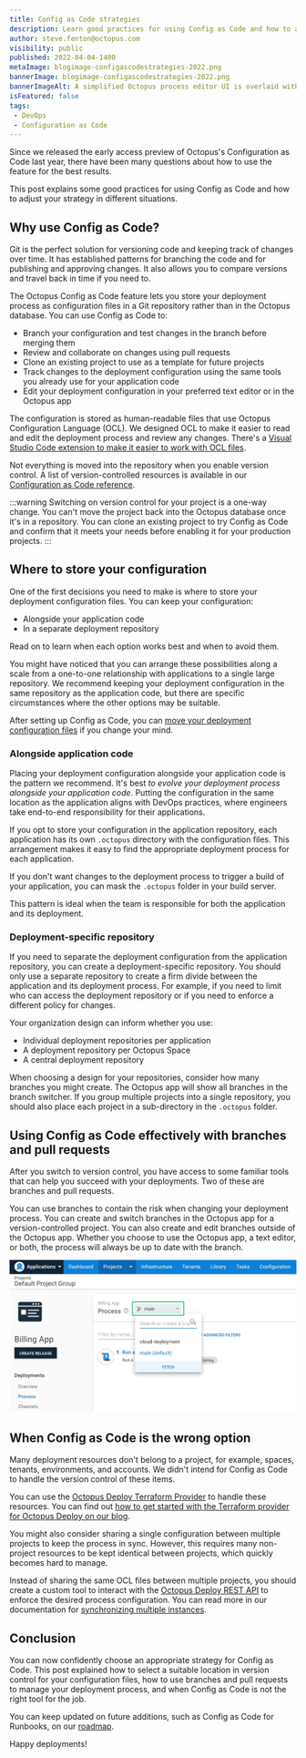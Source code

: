 ```yaml
---
title: Config as Code strategies
description: Learn good practices for using Config as Code and how to adjust your strategy in different situations.
author: steve.fenton@octopus.com
visibility: public
published: 2022-04-04-1400
metaImage: blogimage-configascodestrategies-2022.png
bannerImage: blogimage-configascodestrategies-2022.png
bannerImageAlt: A simplified Octopus process editor UI is overlaid with a Config as Code branch switcher.
isFeatured: false
tags:
 - DevOps
 - Configuration as Code 
---
```


Since we released the early access preview of Octopus's Configuration as Code last year, there have been many questions about how to use the feature for the best results. 

This post explains some good practices for using Config as Code and how to adjust your strategy in different situations.

## Why use Config as Code?

Git is the perfect solution for versioning code and keeping track of changes over time. It has established patterns for branching the code and for publishing and approving changes. It also allows you to compare versions and travel back in time if you need to.

The Octopus Config as Code feature lets you store your deployment process as configuration files in a Git repository rather than in the Octopus database. You can use Config as Code to:

- Branch your configuration and test changes in the branch before merging them
- Review and collaborate on changes using pull requests
- Clone an existing project to use as a template for future projects
- Track changes to the deployment configuration using the same tools you already use for your application code
- Edit your deployment configuration in your preferred text editor or in the Octopus app

The configuration is stored as human-readable files that use Octopus Configuration Language (OCL). We designed OCL to make it easier to read and edit the deployment process and review any changes. There's a [Visual Studio Code extension to make it easier to work with OCL files](https://marketplace.visualstudio.com/items?itemName=octopusdeploy.vscode-octopusdeploy).

Not everything is moved into the repository when you enable version control. A list of version-controlled resources is available in our [Configuration as Code reference](https://octopus.com/docs/projects/version-control/config-as-code-reference).

:::warning
Switching on version control for your project is a one-way change. You can't move the project back into the Octopus database once it's in a repository. You can clone an existing project to try Config as Code and confirm that it meets your needs before enabling it for your production projects.
:::

## Where to store your configuration

One of the first decisions you need to make is where to store your deployment configuration files. You can keep your configuration:

- Alongside your application code
- In a separate deployment repository

Read on to learn when each option works best and when to avoid them. 

You might have noticed that you can arrange these possibilities along a scale from a one-to-one relationship with applications to a single large repository. We recommend keeping your deployment configuration in the same repository as the application code, but there are specific circumstances where the other options may be suitable.

After setting up Config as Code, you can [move your deployment configuration files](https://octopus.com/docs/projects/version-control/moving-version-control) if you change your mind.

### Alongside application code

Placing your deployment configuration alongside your application code is the pattern we recommend. It's best  _to evolve your deployment process alongside your application code_. Putting the configuration in the same location as the application aligns with DevOps practices, where engineers take end-to-end responsibility for their applications.

If you opt to store your configuration in the application repository, each application has its own `.octopus` directory with the configuration files. This arrangement makes it easy to find the appropriate deployment process for each application.

If you don't want changes to the deployment process to trigger a build of your application, you can mask the `.octopus` folder in your build server.

This pattern is ideal when the team is responsible for both the application and its deployment.

### Deployment-specific repository

If you need to separate the deployment configuration from the application repository, you can create a deployment-specific repository. You should only use a separate repository to create a firm divide between the application and its deployment process. For example, if you need to limit who can access the deployment repository or if you need to enforce a different policy for changes.

Your organization design can inform whether you use:

- Individual deployment repositories per application
- A deployment repository per Octopus Space
- A central deployment repository

When choosing a design for your repositories, consider how many branches you might create. The Octopus app will show all branches in the branch switcher. If you group multiple projects into a single repository, you should also place each project in a sub-directory in the `.octopus` folder.

## Using Config as Code effectively with branches and pull requests

After you switch to version control, you have access to some familiar tools that can help you succeed with your deployments. Two of these are branches and pull requests.

You can use branches to contain the risk when changing your deployment process. You can create and switch branches in the Octopus app for a version-controlled project. You can also create and edit branches outside of the Octopus app. Whether you choose to use the Octopus app, a text editor, or both, the process will always be up to date with the branch.

![The branch switcher in Octopus Deploy](branch-switcher.jpg)

## When Config as Code is the wrong option

Many deployment resources don't belong to a project, for example, spaces, tenants, environments, and accounts. We didn't intend for Config as Code to handle the version control of these items.

You can use the [Octopus Deploy Terraform Provider](https://registry.terraform.io/providers/OctopusDeployLabs/octopusdeploy/latest/docs) to handle these resources. You can find out [how to get started with the Terraform provider for Octopus Deploy on our blog](https://octopus.com/blog/octopusdeploy-terraform-provider).

You might also consider sharing a single configuration between multiple projects to keep the process in sync. However, this requires many non-project resources to be kept identical between projects, which quickly becomes hard to manage.

Instead of sharing the same OCL files between multiple projects, you should create a custom tool to interact with the [Octopus Deploy REST API](https://octopus.com/docs/octopus-rest-api) to enforce the desired process configuration. You can read more in our documentation for [synchronizing multiple instances](https://octopus.com/docs/administration/sync-instances).

## Conclusion

You can now confidently choose an appropriate strategy for Config as Code. This post explained how to select a suitable location in version control for your configuration files, how to use branches and pull requests to manage your deployment process, and when Config as Code is not the right tool for the job.

You can keep updated on future additions, such as Config as Code for Runbooks, on our [roadmap](https://octopus.com/company/roadmap).

Happy deployments!